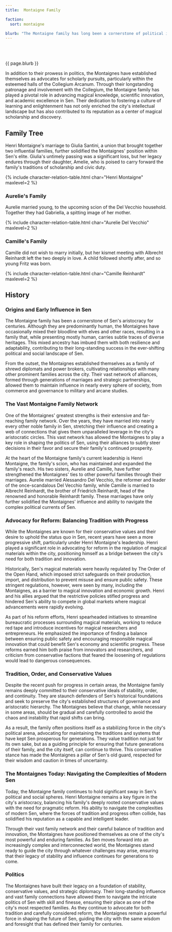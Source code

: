 ```yaml
---
title:  Montaigne Family

faction: 
  sort: montaigne

blurb: "The Montaigne family has long been a cornerstone of political influence and intellectual discourse within the city of Sen. Closely aligned with the Collegium Arcanum, the Montaignes are advocates for scholarly pursuits and magical research. They have a significant presence in the Collegium, and their history is steeped in generations of civic leadership."
---
```


<h1 id="overview" style="visibility: hidden; margin: 0px; padding: 0px;">Overview</h1>

{{ page.blurb }}

<!--more-->

In addition to their prowess in politics, the Montaignes have established themselves as advocates for scholarly pursuits, particularly within the esteemed halls of the Collegium Arcanum. Through their longstanding patronage and involvement with the Collegium, the Montaigne family has played a pivotal role in advancing magical knowledge, scientific innovation, and academic excellence in Sen. Their dedication to fostering a culture of learning and enlightenment has not only enriched the city's intellectual landscape but has also contributed to its reputation as a center of magical scholarship and discovery.

## Family Tree
Henri Montaigne's marriage to Giulia Santini, a union that brought together two influential families, further solidified the Montaignes' position within Sen's elite. Giulia's untimely passing was a significant loss, but her legacy endures through their daughter, Amelie, who is poised to carry forward the family's traditions of scholarship and civic duty.

{% include character-relation-table.html char="Henri Montaigne" maxlevel=2 %}

### Aurelie's Family 
Aurelie married young, to the upcoming scion of the Del Vecchio household. Together they had Gabriella, a spitting image of her mother. 

{% include character-relation-table.html char="Aurelie Del Vecchio" maxlevel=2 %}

### Camille's Family 
Camille did not wish to marry initially, but her kismet meeting with Albrecht Reinhardt left the two deeply in love. A child followed shortly after, and so young Fritz was born.

{% include character-relation-table.html char="Camille Reinhardt" maxlevel=2 %}

## History

### Origins and Early Influence in Sen
The Montaigne family has been a cornerstone of Sen's aristocracy for centuries. Although they are predominantly human, the Montaignes have occasionally mixed their bloodline with elves and other races, resulting in a family that, while presenting mostly human, carries subtle traces of diverse heritages. This mixed ancestry has imbued them with both resilience and adaptability, contributing to their long-standing success in the ever-shifting political and social landscape of Sen.

From the outset, the Montaignes established themselves as a family of shrewd diplomats and power brokers, cultivating relationships with many other prominent families across the city. Their vast network of alliances, formed through generations of marriages and strategic partnerships, allowed them to maintain influence in nearly every sphere of society, from commerce and governance to military and arcane studies.

### The Vast Montaigne Family Network
One of the Montaignes' greatest strengths is their extensive and far-reaching family network. Over the years, they have married into nearly every other noble family in Sen, stretching their influence and creating a web of connections that gives them unparalleled leverage in the city's aristocratic circles. This vast network has allowed the Montaignes to play a key role in shaping the politics of Sen, using their alliances to subtly steer decisions in their favor and secure their family's continued prosperity.

At the heart of the Montaigne family's current leadership is Henri Montaigne, the family's scion, who has maintained and expanded the family's reach. His two sisters, Aurelie and Camille, have further strengthened the Montaignes' ties to other powerful families through their marriages. Aurelie married Alessandro Del Vecchio, the reformer and leader of the once-scandalous Del Vecchio family, while Camille is married to Albrecht Reinhardt, the brother of Friedrich Reinhardt, head of the renowned and honorable Reinhardt family. These marriages have only further solidified the Montaignes' influence and ability to navigate the complex political currents of Sen.

### Advocacy for Reform: Balancing Tradition with Progress
While the Montaignes are known for their conservative values and their desire to uphold the status quo in Sen, recent years have seen a more progressive shift, particularly under Henri Montaigne's leadership. Henri played a significant role in advocating for reform in the regulation of magical materials within the city, positioning himself as a bridge between the city's need for both tradition and innovation.

Historically, Sen's magical materials were heavily regulated by The Order of the Open Hand, which imposed strict safeguards on their production, import, and distribution to prevent misuse and ensure public safety. These stringent regulations, however, were seen by many, including the Montaignes, as a barrier to magical innovation and economic growth. Henri and his allies argued that the restrictive policies stifled progress and hindered Sen's ability to compete in global markets where magical advancements were rapidly evolving.

As part of his reform efforts, Henri spearheaded initiatives to streamline bureaucratic processes surrounding magical materials, working to reduce red tape and introduce incentives for magical researchers and entrepreneurs. He emphasized the importance of finding a balance between ensuring public safety and encouraging responsible magical innovation that could benefit Sen's economy and scientific progress. These reforms earned him both praise from innovators and researchers, and criticism from conservative factions that feared the loosening of regulations would lead to dangerous consequences.

### Tradition, Order, and Conservative Values
Despite the recent push for progress in certain areas, the Montaigne family remains deeply committed to their conservative ideals of stability, order, and continuity. They are staunch defenders of Sen's historical foundations and seek to preserve the city's established structures of governance and aristocratic hierarchy. The Montaignes believe that change, while necessary in some areas, should be gradual and carefully controlled to avoid the chaos and instability that rapid shifts can bring.

As a result, the family often positions itself as a stabilizing force in the city's political arena, advocating for maintaining the traditions and systems that have kept Sen prosperous for generations. They value tradition not just for its own sake, but as a guiding principle for ensuring that future generations of their family, and the city itself, can continue to thrive. This conservative stance has made the Montaignes a pillar of Sen's old guard, respected for their wisdom and caution in times of uncertainty.

### The Montaignes Today: Navigating the Complexities of Modern Sen
Today, the Montaigne family continues to hold significant sway in Sen's political and social spheres. Henri Montaigne remains a key figure in the city's aristocracy, balancing his family's deeply rooted conservative values with the need for pragmatic reform. His ability to navigate the complexities of modern Sen, where the forces of tradition and progress often collide, has solidified his reputation as a capable and intelligent leader.

Through their vast family network and their careful balance of tradition and innovation, the Montaignes have positioned themselves as one of the city's most powerful and enduring families. As Sen moves forward into an increasingly complex and interconnected world, the Montaignes stand ready to guide the city through whatever challenges may arise, ensuring that their legacy of stability and influence continues for generations to come.

### Politics
The Montaignes have built their legacy on a foundation of stability, conservative values, and strategic diplomacy. Their long-standing influence and vast family connections have allowed them to navigate the intricate politics of Sen with skill and finesse, ensuring their place as one of the city's most respected families. As they continue to advocate for both tradition and carefully considered reform, the Montaignes remain a powerful force in shaping the future of Sen, guiding the city with the same wisdom and foresight that has defined their family for centuries.